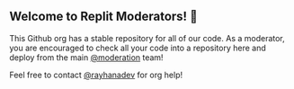 ## Welcome to Replit Moderators! 🧰

This Github org has a stable repository for all of our code. As a moderator, you are encouraged to check all your code into a repository here and deploy from the main [@moderation](https://replit.com/team/moderation) team!

Feel free to contact [@rayhanadev](https://github.com/rayhanadev) for org help!
